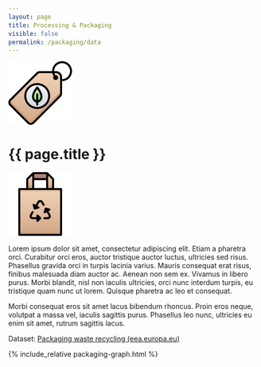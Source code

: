 ```yaml
---
layout: page
title: Processing & Packaging
visible: false
permalink: /packaging/data
---
```


<div>
	<div class="centered-title" onclick="location.href='/packaging'" style="cursor: pointer;">
		<img src="/assets/icons/DrawKit-Ecology/Color/Eco Tag.svg">
		<h1>{{ page.title }}</h1>
		<img src="/assets/icons/DrawKit-Ecology/Color/Paper bag.svg">
	</div>
	<div class="flex-container">
		<p>
			<span class="temp">
				Lorem ipsum dolor sit amet, consectetur adipiscing elit. Etiam a pharetra orci. Curabitur orci eros,
				auctor tristique auctor luctus, ultricies sed risus. Phasellus gravida orci in turpis lacinia varius.
				Mauris consequat erat risus, finibus malesuada diam auctor ac. Aenean non sem ex. Vivamus in libero
				purus. Morbi blandit, nisl non iaculis ultricies, orci nunc interdum turpis, eu tristique quam nunc ut
				lorem. Quisque pharetra ac leo et consequat.
			</span>
		</p>
		<p>
			<span class="temp">
				Morbi consequat eros sit amet lacus bibendum rhoncus. Proin eros neque, volutpat a massa vel, iaculis
				sagittis purus. Phasellus leo nunc, ultricies eu enim sit amet, rutrum sagittis lacus.
			</span>
		</p>
		<p>
			<span>Dataset:
				<a href="https://www.eea.europa.eu/data-and-maps/daviz/sds/packaging-waste-recycling-2/@@view">Packaging
					waste recycling (eea.europa.eu)</a>
			</span>
		</p>
	</div>
	<div style="max-width: 57rem; margin: auto">
		{% include_relative packaging-graph.html %}
	</div>

</div>